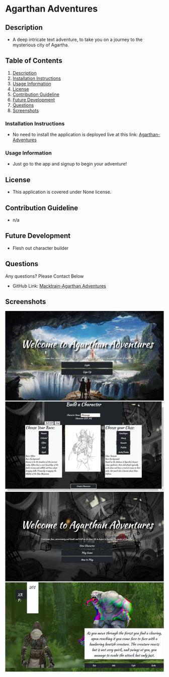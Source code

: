 # Agarthan Adventures
  
  ## Description<a name="Description"></a>
  - A deep intricate text adventure, to take you on a journey to the mysterious city of Agartha.

  ## Table of Contents
  1. [Description](#Description)
  2. [Installation Instructions](#Installation)
  3. [Usage Information](#usage)
  4. [License](#license)
  5. [Contribution Guideline](#contributing)
  6. [Future Development](#future)
  7. [Questions](#questions)
  8. [Screenshots](#screenshots)
 
 
  ### Installation Instructions <a name="installation"></a>
  - No need to install the application is deployed live at this link: [Agarthan-Adventures](#https://agarthan-adventures.herokuapp.com/)
  ### Usage Information <a name="Usage"></a>
  - Just go to the app and signup to begin your adventure!
  ## License <a name="license"></a>
  - This application is covered under None license. 
  ## Contribution Guideline <a name="contribution"></a>
  - n/a
  ## Future Development <a name="tests"></a>
  - Flesh out character builder 
  ## Questions <a name="questions"></a>
  Any questions? Please Contact Below
  - GitHub Link: 
  [Macktrain-Agarthan Adventures](https://github.com/Macktrain/Agarthan-Adventures) 
  ## Screenshots <a name="screenshots"></a>
  ![](/public/assets/screenshots/homepage.png)
  ![](/public/assets/screenshots/characterCreator.png)
  ![](/public/assets/screenshots/gameMenu.png)
  ![](/public/assets/screenshots/battleLee.png)
